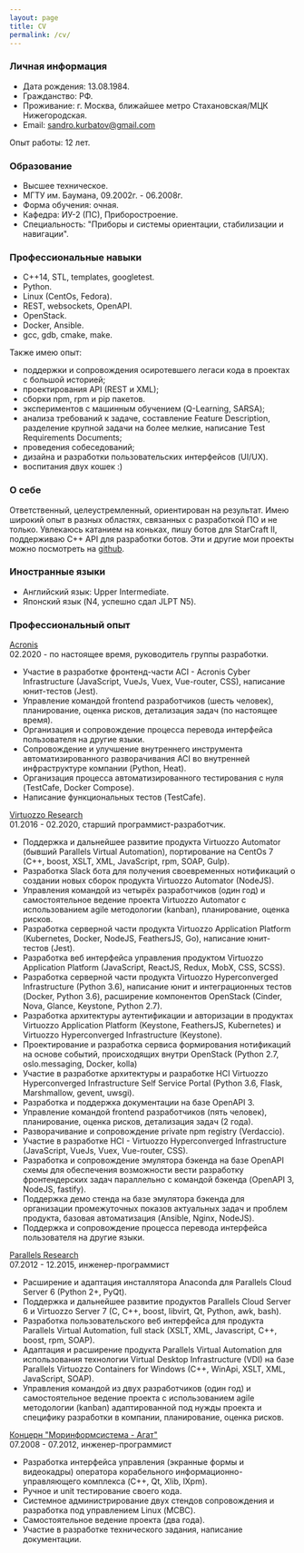 ```yaml
---
layout: page
title: CV
permalink: /cv/
---
```

### Личная информация
* Дата рождения: 13.08.1984.
* Гражданство: РФ.
* Проживание: г. Москва, ближайшее метро Стахановская/МЦК Нижегородская.
* Email: [sandro.kurbatov@gmail.com](mailto:sandro.kurbatov@gmail.com)

Опыт работы: 12 лет.


### Образование
* Высшее техническое.
* МГТУ им. Баумана, 09.2002г. - 06.2008г.
* Форма обучения: очная.
* Кафедра: ИУ-2 (ПС), Приборостроение.
* Специальность: "Приборы и системы ориентации, стабилизации и навигации".


### Профессиональные навыки
* C++14, STL, templates, googletest.
* Python.
* Linux (CentOs, Fedora).
* REST, websockets, OpenAPI.
* OpenStack.
* Docker, Ansible.
* gcc, gdb, cmake, make.

Также имею опыт:
* поддержки и сопровождения осиротевшего легаси кода в проектах с большой историей;
* проектирования API (REST и XML);
* сборки npm, rpm и pip пакетов.
* экспериментов с машинным обучением (Q-Learning, SARSA);
* анализа требований к задаче, составление Feature Description, разделение крупной задачи на более мелкие, написание Test Requirements Documents;
* проведения собеседований;
* дизайна и разработки пользовательских интерфейсов (UI/UX).
* воспитания двух кошек :)


### О себе
Ответственный, целеустремленный, ориентирован на результат. Имею широкий опыт в разных областях, связанных с разработкой ПО и не только.
Увлекаюсь катанием на коньках, пишу ботов для StarCraft II, поддерживаю C++ API для разработки ботов. Эти и другие мои проекты можно посмотреть на [github](https://github.com/alkurbatov).


### Иностранные языки
* Английский язык: Upper Intermediate.
* Японский язык (N4, успешно сдал JLPT N5).


### Профессиональный опыт
[Acronis](https://acronis.com)  
02.2020 - по настоящее время, руководитель группы разработки.  

* Участие в разработке фронтенд-части ACI - Acronis Cyber Infrastructure (JavaScript, VueJs, Vuex, Vue-router, CSS), написание юнит-тестов (Jest).
* Управление командой frontend разработчиков (шесть человек), планирование, оценка рисков, детализация задач (по настоящее время).
* Организация и сопровождение процесса перевода интерфейса пользователя на другие языки.
* Сопровождение и улучшение внутреннего инструмента автоматизированного разворачивания ACI во внутренней инфраструктуре компании (Python, Heat).
* Организация процесса автоматизированного тестирования с нуля (TestCafe, Docker Compose).
* Написание функциональных тестов (TestCafe).

[Virtuozzo Research](https://virtuozzo.com)  
01.2016 - 02.2020, старший программист-разработчик.  

* Поддержка и дальнейшее развитие продукта Virtuozzo Automator (бывший Parallels Virtual Automation), портирование на CentOs 7 (C++, boost, XSLT, XML, JavaScript, rpm, SOAP, Gulp).
* Разработка Slack бота для получения своевременных нотификаций о создании новых сборок продукта Virtuozzo Automator (NodeJS).
* Управления командой из четырёх разработчиков (один год) и самостоятельное ведение проекта Virtuozzo Automator с использованием agile методологии (kanban), планирование, оценка рисков.
* Разработка серверной части продукта Virtuozzo Application Platform (Kubernetes, Docker, NodeJS, FeathersJS, Go), написание юнит-тестов (Jest).
* Разработка веб интерфейса управления продуктом Virtuozzo Application Platform (JavaScript, ReactJS, Redux, MobX, CSS, SCSS).
* Разработка серверной части продукта Virtuozzo Hyperconverged Infrastructure (Python 3.6), написание юнит и интеграционных тестов (Docker, Python 3.6), расширение компонентов OpenStack (Cinder, Nova, Glance, Keystone, Python 2.7).
* Разработка архитектуры аутентификации и авторизации в продуктах Virtuozzo Application Platform (Keystone, FeathersJS, Kubernetes) и Virtuozzo Hyperconverged Infrastructure (Keystone).
* Проектирование и разработка сервиса формирования нотификаций на основе событий, происходящих внутри OpenStack (Python 2.7, oslo.messaging, Docker, kolla)
* Участие в разработке архитектуры и разработке HCI Virtuozzo Hyperconverged Infrastructure Self Service Portal (Python 3.6, Flask, Marshmallow, gevent, uwsgi).
* Разработка и поддержка документации на базе OpenAPI 3.
* Управление командой frontend разработчиков (пять человек), планирование, оценка рисков, детализация задач (2 года).
* Разворачивание и сопровождение private npm registry (Verdaccio).
* Участие в разработке HCI - Virtuozzo Hyperconverged Infrastructure (JavaScript, VueJs, Vuex, Vue-router, CSS).
* Разработка и сопровождение эмулятора бэкенда на базе OpenAPI схемы для обеспечения возможности вести разработку фронтендерских задач параллельно с командой бэкенда (OpenAPI 3, NodeJS, fastify).
* Поддержка демо стенда на базе эмулятора бэкенда для организации промежуточных показов актуальных задач и проблем продукта, базовая автоматизация (Ansible, Nginx, NodeJS).
* Поддержка и сопровождение процесса перевода интерфейса пользователя на другие языки.

[Parallels Research](https://www.parallels.com)  
07.2012 - 12.2015, инженер-программист  

* Расширение и адаптация инсталлятора Anaconda для Parallels Cloud Server 6 (Python 2+, PyQt).
* Поддержка и дальнейшее развитие продуктов Parallels Cloud Server 6 и Virtuozzo Server 7 (C, C++, boost, libvirt, Qt, Python, awk, bash).
* Разработка пользовательского веб интерфейса для продукта Parallels Virtual Automation, full stack (XSLT, XML, Javascript, C++, boost, rpm, SOAP).
* Адаптация и расширение продукта Parallels Virtual Automation для использования технологии Virtual Desktop Infrastructure (VDI) на базе Parallels Virtuozzo Containers for Windows (C++, WinApi, XSLT, XML, JavaScript, SOAP).
* Управления командой из двух разработчиков (один год) и самостоятельное ведение проекта с использованием agile методологии (kanban) адаптированной под нужды проекта и специфику разработки в компании, планирование, оценка рисков.

[Концерн "Моринформсистема - Агат"](http://www.concern-agat.ru)  
07.2008 - 07.2012, инженер-программист  

* Разработка интерфейса управления (экранные формы и видеокадры) оператора корабельного информационно-управляющего комплекса (C++, Qt, Xlib, lXpm).
* Ручное и unit тестирование своего кода.
* Системное администрирование двух стендов сопровождения и разработка под управлением Linux (МСВС).
* Самостоятельное ведение проекта (два года).
* Участие в разработке технического задания, написание документации.
